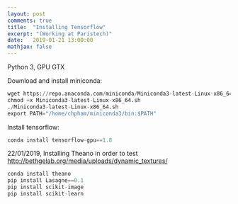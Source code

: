 ```yaml
---
layout: post
comments: true
title:  "Installing Tensorflow"
excerpt: "(Working at Paristech)"
date:   2019-01-21 13:00:00
mathjax: false
---
```


Python 3, GPU GTX

Download and install miniconda:

```python
wget https://repo.anaconda.com/miniconda/Miniconda3-latest-Linux-x86_64.sh
chmod +x Miniconda3-latest-Linux-x86_64.sh
./Miniconda3-latest-Linux-x86_64.sh
export PATH="/home/chpham/miniconda3/bin:$PATH"
```

Install tensorflow:
```python
conda install tensorflow-gpu==1.8
```

22/01/2019, Installing Theano in order to test http://bethgelab.org/media/uploads/dynamic_textures/
```python
conda install theano
pip install Lasagne==0.1
pip install scikit-image
pip install scikit-learn
```
